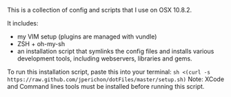 This is a collection of config and scripts that I use on OSX 10.8.2.

It includes:
- my VIM setup (plugins are managed with vundle)
- ZSH + oh-my-sh
- an installation script that symlinks the config files and installs various
development tools, including webservers, libraries and gems.

To run this installation script, paste this into your terminal:
     ```
     sh <(curl -s https://raw.github.com/jperichon/dotFiles/master/setup.sh)
     ```
Note: XCode and Command lines tools must be installed before running this
script.
